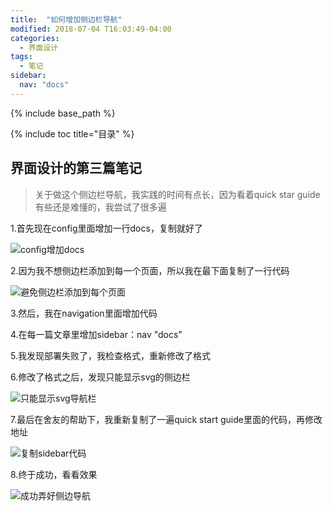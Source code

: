 ```yaml
---
title:  "如何增加侧边栏导航"
modified: 2018-07-04 T16:03:49-04:00
categories: 
  - 界面设计
tags:
  - 笔记
sidebar:
  nav: "docs"
---
```


{% include base_path %}

{% include toc title="目录" %}


## 界面设计的第三篇笔记

>关于做这个侧边栏导航，我实践的时间有点长，因为看着quick star guide有些还是难懂的，我尝试了很多遍

1.首先现在config里面增加一行docs，复制就好了

![config增加docs](https://gitee.com/NFUNM030/minimal-mistakes/raw/master/images/config%E5%A2%9E%E5%8A%A0docs.png)

2.因为我不想侧边栏添加到每一个页面，所以我在最下面复制了一行代码

![避免侧边栏添加到每个页面](https://gitee.com/NFUNM030/minimal-mistakes/raw/master/images/%E9%81%BF%E5%85%8D%E4%BE%A7%E8%BE%B9%E6%A0%8F%E6%B7%BB%E5%8A%A0%E5%88%B0%E6%AF%8F%E4%B8%AA%E9%A1%B5%E9%9D%A2.png)

3.然后，我在navigation里面增加代码

4.在每一篇文章里增加sidebar：nav "docs"

5.我发现部署失败了，我检查格式，重新修改了格式

6.修改了格式之后，发现只能显示svg的侧边栏

![只能显示svg导航栏](https://gitee.com/NFUNM030/minimal-mistakes/raw/master/images/%E5%8F%AA%E8%83%BD%E6%98%BE%E7%A4%BAsvg%E5%AF%BC%E8%88%AA%E6%A0%8F.png)

7.最后在舍友的帮助下，我重新复制了一遍quick start guide里面的代码，再修改地址

![复制sidebar代码](https://gitee.com/NFUNM030/minimal-mistakes/raw/master/images/%E5%A4%8D%E5%88%B6sidebar%E4%BB%A3%E7%A0%81.png)

8.终于成功，看看效果

![成功弄好侧边导航](https://gitee.com/NFUNM030/minimal-mistakes/raw/master/images/%E6%88%90%E5%8A%9F%E5%BC%84%E5%A5%BD%E4%BE%A7%E8%BE%B9%E5%AF%BC%E8%88%AA.png)

